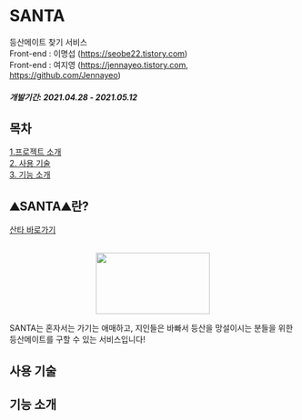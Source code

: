 # SANTA
 등산메이트 찾기 서비스
<br /> Front-end : 이명섭 (https://seobe22.tistory.com)<br />
Front-end : 여지영 (https://jennayeo.tistory.com, https://github.com/Jennayeo)
##### 개발기간: 2021.04.28 - 2021.05.12

## 목차
[1.프로젝트 소개](#⛰SANTA⛰란?)<br />
[2. 사용 기술](#사용-기술)<br />
[3. 기능 소개](#기능-소개)<br />

## ⛰SANTA⛰란?
<a href="http://www.santa-mountain.com"> 산타 바로가기 </a>
<p align="center">
    <br />
<img width="200px" height="108px" src="https://user-images.githubusercontent.com/79817557/119305735-194bf980-bca4-11eb-8c08-481ae336867c.png" />
</p>

<p>SANTA는 혼자서는 가기는 애매하고, 지인들은 바빠서 등산을 망설이시는 분들을 위한 등산메이트를 구할 수 있는 서비스입니다!</p>



## 사용 기술

## 기능 소개
